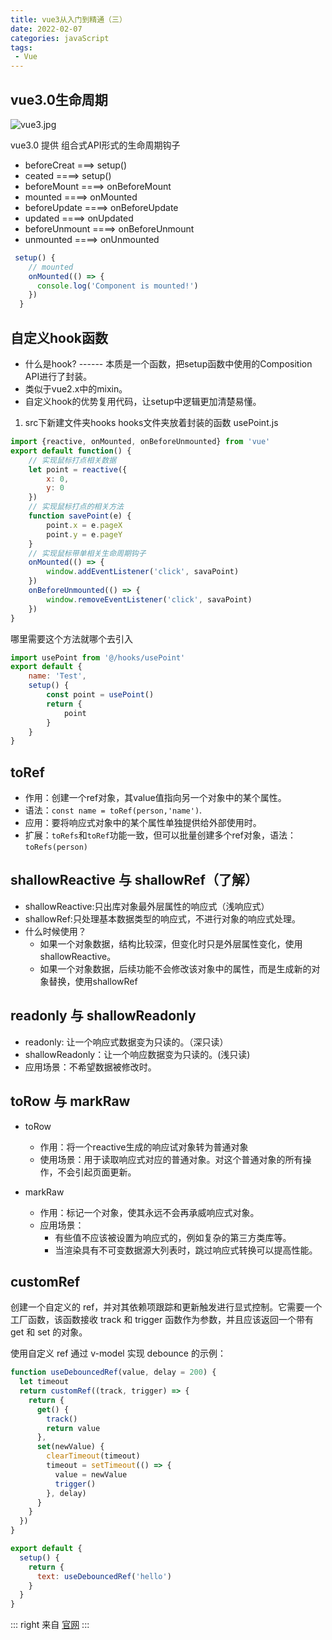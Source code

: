 ```yaml
---
title: vue3从入门到精通（三）
date: 2022-02-07
categories: javaScript
tags:
 - Vue
---
```

## vue3.0生命周期

![vue3.jpg](https://img-blog.csdnimg.cn/img_convert/07a6f5c06eb68aa37860b12ec7744e60.png#pic_center)

 vue3.0 提供 组合式API形式的生命周期钩子
 * beforeCreat ===> setup()
 * ceated ====> setup()
 * beforeMount ====> 	onBeforeMount
 * mounted	====> onMounted
 * beforeUpdate	====> onBeforeUpdate
 * updated	====> onUpdated
 * beforeUnmount	====> onBeforeUnmount
 * unmounted	====> onUnmounted

```js
 setup() {
    // mounted
    onMounted(() => {
      console.log('Component is mounted!')
    })
  }
```
## 自定义hook函数

* 什么是hook? ------ 本质是一个函数，把setup函数中使用的Composition API进行了封装。
* 类似于vue2.x中的mixin。
* 自定义hook的优势复用代码，让setup中逻辑更加清楚易懂。

1. src下新建文件夹hooks
hooks文件夹放着封装的函数
usePoint.js
```js
import {reactive, onMounted, onBeforeUnmounted} from 'vue'
export default function() {
    // 实现鼠标打点相关数据
    let point = reactive({
        x: 0,
        y: 0
    })
    // 实现鼠标打点的相关方法
    function savePoint(e) {
        point.x = e.pageX
        point.y = e.pageY
    }
    // 实现鼠标带单相关生命周期钩子
    onMounted(() => {
        window.addEventListener('click', savaPoint)
    })
    onBeforeUnmounted(() => {
        window.removeEventListener('click', savaPoint)
    })
}
```
哪里需要这个方法就哪个去引入
```js
import usePoint from '@/hooks/usePoint'
export default {
    name: 'Test',
    setup() {
        const point = usePoint()
        return {
            point
        }
    }
}
```
## toRef
* 作用：创建一个ref对象，其value值指向另一个对象中的某个属性。
* 语法：`const name = toRef(person,'name')`.
* 应用：要将响应式对象中的某个属性单独提供给外部使用时。
* 扩展：`toRefs`和`toRef`功能一致，但可以批量创建多个ref对象，语法：`toRefs(person)`

## shallowReactive 与 shallowRef（了解）

* shallowReactive:只出库对象最外层属性的响应式（浅响应式）
* shallowRef:只处理基本数据类型的响应式，不进行对象的响应式处理。
* 什么时候使用？
  * 如果一个对象数据，结构比较深，但变化时只是外层属性变化，使用shallowReactive。
  * 如果一个对象数据，后续功能不会修改该对象中的属性，而是生成新的对象替换，使用shallowRef

## readonly 与 shallowReadonly

* readonly: 让一个响应式数据变为只读的。（深只读）
* shallowReadonly：让一个响应数据变为只读的。(浅只读)
* 应用场景：不希望数据被修改时。
## toRow 与 markRaw
* toRow
  * 作用：将一个reactive生成的响应试对象转为普通对象
  * 使用场景：用于读取响应式对应的普通对象。对这个普通对象的所有操作，不会引起页面更新。

* markRaw
  * 作用：标记一个对象，使其永远不会再承威响应式对象。
  * 应用场景：
    * 有些值不应该被设置为响应式的，例如复杂的第三方类库等。
    * 当渲染具有不可变数据源大列表时，跳过响应式转换可以提高性能。

## customRef
创建一个自定义的 ref，并对其依赖项跟踪和更新触发进行显式控制。它需要一个工厂函数，该函数接收 track 和 trigger 函数作为参数，并且应该返回一个带有 get 和 set 的对象。

使用自定义 ref 通过 v-model 实现 debounce 的示例：
```js
function useDebouncedRef(value, delay = 200) {
  let timeout
  return customRef((track, trigger) => {
    return {
      get() {
        track()
        return value
      },
      set(newValue) {
        clearTimeout(timeout)
        timeout = setTimeout(() => {
          value = newValue
          trigger()
        }, delay)
      }
    }
  })
}

export default {
  setup() {
    return {
      text: useDebouncedRef('hello')
    }
  }
}
```
::: right
来自 [官网](https://v3.cn.vuejs.org/api/refs-api.html#customref)
:::
